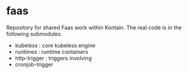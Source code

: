 # faas
Repository for shared Faas work within Kontain. The real code is in the following submodules.
- kubeless : core kubeless engine
- runtimes : runtime containers
- http-trigger : triggers involving 
- cronjob-trigger

